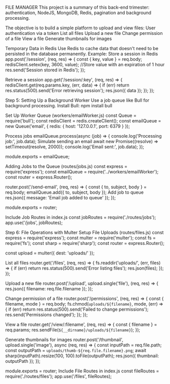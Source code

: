 FILE MANAGER
This project is a summary of this back-end trimester: authentication, NodeJS, MongoDB, Redis, pagination and background processing.

The objective is to build a simple platform to upload and view files:
User authentication via a token
List all files
Upload a new file
Change permission of a file
View a file
Generate thumbnails for images

Temporary Data in Redis
Use Redis to cache data that doesn't need to be persisted in the database permanently.
Example: Store a session in Redis
app.post('/session', (req, res) => {
  const { key, value } = req.body;
  redisClient.setex(key, 3600, value); //Store value with an expiration of 1 hour
  res.send('Session stored in Redis');
});

Retrieve a session
app.get('/session/:key', (req, res) => {
  redisClient.get(req.params.key, (err, data) => {
    if (err) return res.status(500).send('Error retrieving session');
    res.json({ data });
  });
});

Step 5: Setting Up a Background Worker
Use a job queue like Bull for background processing.
Install Bull:
npm install bull

Set Up Worker Queue (workers/emailWorker.js)
const Queue = require('bull');
const redisClient = redis.createClient();
const emailQueue = new Queue('email', { redis: { host: '127.0.0.1', port: 6379 } });

Process jobs
emailQueue.process(async (job) => {
  console.log('Processing job:', job.data);
  Simulate sending an email
  await new Promise((resolve) => setTimeout(resolve, 2000));
  console.log('Email sent:', job.data);
});

module.exports = emailQueue;

Adding Jobs to the Queue (routes/jobs.js)
const express = require('express');
const emailQueue = require('../workers/emailWorker');
const router = express.Router();

router.post('/send-email', (req, res) => {
  const { to, subject, body } = req.body;
  emailQueue.add({ to, subject, body }); Add job to queue
  res.json({ message: 'Email job added to queue' });
});

module.exports = router;

Include Job Routes in index.js
const jobRoutes = require('./routes/jobs');
app.use('/jobs', jobRoutes);

Step 6: File Operations with Multer
Setup File Uploads (routes/files.js)
const express = require('express');
const multer = require('multer');
const fs = require('fs');
const sharp = require('sharp');
const router = express.Router();

const upload = multer({ dest: 'uploads/' });

List all files
router.get('/files', (req, res) => {
  fs.readdir('uploads/', (err, files) => {
    if (err) return res.status(500).send('Error listing files');
    res.json(files);
  });
});

Upload a new file
router.post('/upload', upload.single('file'), (req, res) => {
  res.json({ filename: req.file.filename });
});

Change permission of a file
router.post('/permissions', (req, res) => {
  const { filename, mode } = req.body;
  fs.chmod(`uploads/${filename}`, mode, (err) => {
    if (err) return res.status(500).send('Failed to change permissions');
    res.send('Permissions changed');
  });
});

View a file
router.get('/view/:filename', (req, res) => {
  const { filename } = req.params;
  res.sendFile(`${__dirname}/uploads/${filename}`);
});

Generate thumbnails for images
router.post('/thumbnail', upload.single('image'), async (req, res) => {
  const inputPath = req.file.path;
  const outputPath = `uploads/thumb-${req.file.filename}.png`;
  await sharp(inputPath).resize(100, 100).toFile(outputPath);
  res.json({ thumbnail: outputPath });
});

module.exports = router;
Include File Routes in index.js
const fileRoutes = require('./routes/files');
app.use('/files', fileRoutes);
